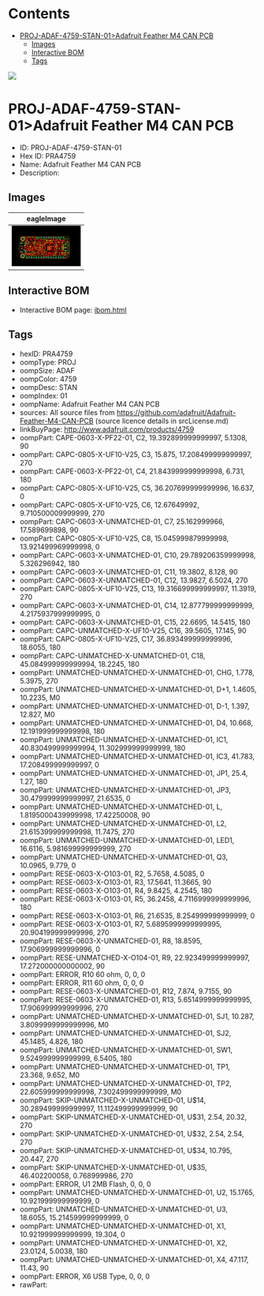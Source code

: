 



Contents
========

* [PROJ-ADAF-4759-STAN-01>Adafruit Feather M4 CAN PCB](#proj-adaf-4759-stan-01adafruit-feather-m4-can-pcb)
	* [Images](#images)
	* [Interactive BOM](#interactive-bom)
	* [Tags](#tags)
  
![][im]
# PROJ-ADAF-4759-STAN-01>Adafruit Feather M4 CAN PCB

- ID: PROJ-ADAF-4759-STAN-01
- Hex ID: PRA4759
- Name: Adafruit Feather M4 CAN PCB
- Description: 

## Images
  
  

|eagleImage|
| :---: |
|[![eagleImage](eagleImage_140.png)](eagleImage_600.png)|

## Interactive BOM

- Interactive BOM page: [ibom.html](kicad/bom/ibom.html)

## Tags

- hexID: PRA4759
- oompType: PROJ
- oompSize: ADAF
- oompColor: 4759
- oompDesc: STAN
- oompIndex: 01
- oompName: Adafruit Feather M4 CAN PCB
- sources: All source files from https://github.com/adafruit/Adafruit-Feather-M4-CAN-PCB (source licence details in srcLicense.md)
- linkBuyPage: http://www.adafruit.com/products/4759
- oompPart: CAPE-0603-X-PF22-01, C2, 19.392899999999997, 5.1308, 90
- oompPart: CAPC-0805-X-UF10-V25, C3, 15.875, 17.208499999999997, 270
- oompPart: CAPE-0603-X-PF22-01, C4, 21.843999999999998, 6.731, 180
- oompPart: CAPC-0805-X-UF10-V25, C5, 36.207699999999996, 16.637, 0
- oompPart: CAPC-0805-X-UF10-V25, C6, 12.67649992, 9.710500009999999, 270
- oompPart: CAPC-0603-X-UNMATCHED-01, C7, 25.162999966, 17.589699898, 90
- oompPart: CAPC-0805-X-UF10-V25, C8, 15.045999879999998, 13.921499969999998, 0
- oompPart: CAPC-0603-X-UNMATCHED-01, C10, 29.789206359999998, 5.326296942, 180
- oompPart: CAPC-0603-X-UNMATCHED-01, C11, 19.3802, 8.128, 90
- oompPart: CAPC-0603-X-UNMATCHED-01, C12, 13.9827, 6.5024, 270
- oompPart: CAPC-0805-X-UF10-V25, C13, 19.316699999999997, 11.3919, 270
- oompPart: CAPC-0603-X-UNMATCHED-01, C14, 12.877799999999999, 4.2175937999999995, 0
- oompPart: CAPC-0603-X-UNMATCHED-01, C15, 22.6695, 14.5415, 180
- oompPart: CAPC-UNMATCHED-X-UF10-V25, C16, 39.5605, 17.145, 90
- oompPart: CAPC-0805-X-UF10-V25, C17, 36.893499999999996, 18.6055, 180
- oompPart: CAPC-UNMATCHED-X-UNMATCHED-01, C18, 45.084999999999994, 18.2245, 180
- oompPart: UNMATCHED-UNMATCHED-X-UNMATCHED-01, CHG, 1.778, 5.3975, 270
- oompPart: UNMATCHED-UNMATCHED-X-UNMATCHED-01, D+1, 1.4605, 10.2235, M0
- oompPart: UNMATCHED-UNMATCHED-X-UNMATCHED-01, D-1, 1.397, 12.827, M0
- oompPart: UNMATCHED-UNMATCHED-X-UNMATCHED-01, D4, 10.668, 12.191999999999998, 180
- oompPart: UNMATCHED-UNMATCHED-X-UNMATCHED-01, IC1, 40.830499999999994, 11.302999999999999, 180
- oompPart: UNMATCHED-UNMATCHED-X-UNMATCHED-01, IC3, 41.783, 17.208499999999997, 0
- oompPart: UNMATCHED-UNMATCHED-X-UNMATCHED-01, JP1, 25.4, 1.27, 180
- oompPart: UNMATCHED-UNMATCHED-X-UNMATCHED-01, JP3, 30.479999999999997, 21.6535, 0
- oompPart: UNMATCHED-UNMATCHED-X-UNMATCHED-01, L, 1.8195000439999998, 17.42250008, 90
- oompPart: UNMATCHED-UNMATCHED-X-UNMATCHED-01, L2, 21.615399999999998, 11.7475, 270
- oompPart: UNMATCHED-UNMATCHED-X-UNMATCHED-01, LED1, 16.6116, 5.981699999999999, 270
- oompPart: UNMATCHED-UNMATCHED-X-UNMATCHED-01, Q3, 10.0965, 9.779, 0
- oompPart: RESE-0603-X-O103-01, R2, 5.7658, 4.5085, 0
- oompPart: RESE-0603-X-O103-01, R3, 17.5641, 11.3665, 90
- oompPart: RESE-0603-X-O103-01, R4, 9.8425, 4.2545, 180
- oompPart: RESE-0603-X-O103-01, R5, 36.2458, 4.7116999999999996, 180
- oompPart: RESE-0603-X-O103-01, R6, 21.6535, 8.254999999999999, 0
- oompPart: RESE-0603-X-O103-01, R7, 5.6895999999999995, 20.904199999999996, 270
- oompPart: RESE-0603-X-UNMATCHED-01, R8, 18.8595, 17.906999999999996, 0
- oompPart: RESE-UNMATCHED-X-O104-01, R9, 22.923499999999997, 17.272000000000002, 90
- oompPart: ERROR, R10 60 ohm, 0, 0, 0
- oompPart: ERROR, R11 60 ohm, 0, 0, 0
- oompPart: RESE-0603-X-UNMATCHED-01, R12, 7.874, 9.7155, 90
- oompPart: RESE-0603-X-UNMATCHED-01, R13, 5.6514999999999995, 17.906999999999996, 270
- oompPart: UNMATCHED-UNMATCHED-X-UNMATCHED-01, SJ1, 10.287, 3.8099999999999996, M0
- oompPart: UNMATCHED-UNMATCHED-X-UNMATCHED-01, SJ2, 45.1485, 4.826, 180
- oompPart: UNMATCHED-UNMATCHED-X-UNMATCHED-01, SW1, 9.524999999999999, 6.5405, 180
- oompPart: UNMATCHED-UNMATCHED-X-UNMATCHED-01, TP1, 23.368, 9.652, M0
- oompPart: UNMATCHED-UNMATCHED-X-UNMATCHED-01, TP2, 22.605999999999998, 7.302499999999999, M0
- oompPart: SKIP-UNMATCHED-X-UNMATCHED-01, U$14, 30.289499999999997, 11.112499999999999, 90
- oompPart: SKIP-UNMATCHED-X-UNMATCHED-01, U$31, 2.54, 20.32, 270
- oompPart: SKIP-UNMATCHED-X-UNMATCHED-01, U$32, 2.54, 2.54, 270
- oompPart: SKIP-UNMATCHED-X-UNMATCHED-01, U$34, 10.795, 20.447, 270
- oompPart: SKIP-UNMATCHED-X-UNMATCHED-01, U$35, 46.402200058, 0.768999986, 270
- oompPart: ERROR, U1 2MB Flash, 0, 0, 0
- oompPart: UNMATCHED-UNMATCHED-X-UNMATCHED-01, U2, 15.1765, 10.921999999999999, 0
- oompPart: UNMATCHED-UNMATCHED-X-UNMATCHED-01, U3, 18.6055, 15.214599999999999, 0
- oompPart: UNMATCHED-UNMATCHED-X-UNMATCHED-01, X1, 10.921999999999999, 19.304, 0
- oompPart: UNMATCHED-UNMATCHED-X-UNMATCHED-01, X2, 23.0124, 5.0038, 180
- oompPart: UNMATCHED-UNMATCHED-X-UNMATCHED-01, X4, 47.117, 11.43, 90
- oompPart: ERROR, X6 USB Type, 0, 0, 0
- rawPart: 



[im]: eagleImage_450.png
